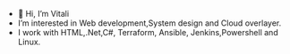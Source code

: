 - 👋 Hi, I’m Vitali
- I’m interested in Web development,System design and Cloud overlayer.
- I work with HTML,.Net,C#, Terraform, Ansible, Jenkins,Powershell and Linux.

<!---
Vitali-UK/Vitali-UK is a ✨ special ✨ repository because its `README.md` (this file) appears on your GitHub profile.
You can click the Preview link to take a look at your changes.
--->
